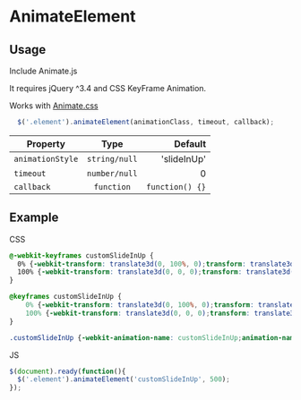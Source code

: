 # AnimateElement

## Usage

Include Animate.js

It requires jQuery ^3.4 and CSS KeyFrame Animation.

Works with [Animate.css](https://daneden.github.io/animate.css/)

```javascript
  $('.element').animateElement(animationClass, timeout, callback);
```

| Property         | Type            | Default         |
| ---------------- |:---------------:| ---------------:|
| `animationStyle` | `string/null`   | 'slideInUp'     |
| `timeout`        | `number/null`   | 0               |
| `callback`       | `function`      | `function() {}` |

## Example

CSS
```CSS
@-webkit-keyframes customSlideInUp {
  0% {-webkit-transform: translate3d(0, 100%, 0);transform: translate3d(0, 100%, 0);opacity: 0;}
  100% {-webkit-transform: translate3d(0, 0, 0);transform: translate3d(0, 0, 0);opacity: 1; }
}

@keyframes customSlideInUp {
    0% {-webkit-transform: translate3d(0, 100%, 0);transform: translate3d(0, 100%, 0);opacity: 0;}
    100% {-webkit-transform: translate3d(0, 0, 0);transform: translate3d(0, 0, 0);opacity: 1;}
}

.customSlideInUp {-webkit-animation-name: customSlideInUp;animation-name: customSlideInUp;}
```

JS
```javascript
$(document).ready(function(){
  $('.element').animateElement('customSlideInUp', 500);
});
```
